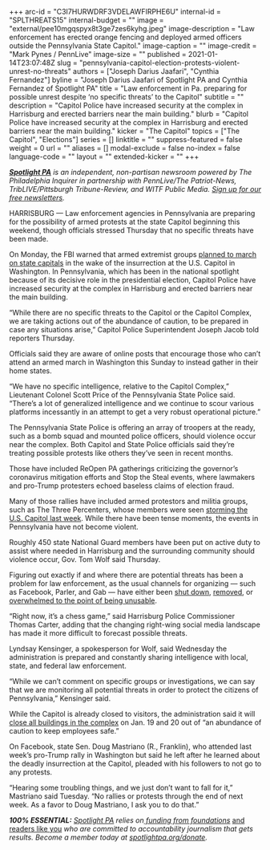 +++
arc-id = "C3I7HURWDRF3VDELAWFIRPHE6U"
internal-id = "SPLTHREATS15"
internal-budget = ""
image = "external/pee10mgqspyx8t3ge7zes6kyhg.jpeg"
image-description = "Law enforcement has erected orange fencing and deployed armed officers outside the Pennsylvania State Capitol."
image-caption = ""
image-credit = "Mark Pynes / PennLive"
image-size = ""
published = 2021-01-14T23:07:48Z
slug = "pennsylvania-capitol-election-protests-violent-unrest-no-threats"
authors = ["Joseph Darius Jaafari", "Cynthia Fernandez"]
byline = "Joseph Darius Jaafari of Spotlight PA and Cynthia Fernandez of Spotlight PA"
title = "Law enforcement in Pa. preparing for possible unrest despite ‘no specific threats’ to the Capitol"
subtitle = ""
description = "Capitol Police have increased security at the complex in Harrisburg and erected barriers near the main building."
blurb = "Capitol Police have increased security at the complex in Harrisburg and erected barriers near the main building."
kicker = "The Capitol"
topics = ["The Capitol", "Elections"]
series = []
linktitle = ""
suppress-featured = false
weight = 0
url = ""
aliases = []
modal-exclude = false
no-index = false
language-code = ""
layout = ""
extended-kicker = ""
+++

<a href="https://www.spotlightpa.org/"><i><b>Spotlight PA</b></i></a><i> is an independent, non-partisan newsroom powered by The Philadelphia Inquirer in partnership with PennLive/The Patriot-News, TribLIVE/Pittsburgh Tribune-Review, and WITF Public Media. </i><a href="https://www.spotlightpa.org/newsletters"><i>Sign up for our free newsletters</i></a><i>.</i>

HARRISBURG — Law enforcement agencies in Pennsylvania are preparing for the possibility of armed protests at the state Capitol beginning this weekend, though officials stressed Thursday that no specific threats have been made.

On Monday, the FBI warned that armed extremist groups <a href="https://www.washingtonpost.com/national/state-capitals-armed-protests-fbi/2021/01/11/d8ec0312-544d-11eb-a08b-f1381ef3d207_story.html">planned to march on state capitals</a> in the wake of the insurrection at the U.S. Capitol in Washington. In Pennsylvania, which has been in the national spotlight because of its decisive role in the presidential election, Capitol Police have increased security at the complex in Harrisburg and erected barriers near the main building.

“While there are no specific threats to the Capitol or the Capitol Complex, we are taking actions out of the abundance of caution, to be prepared in case any situations arise,” Capitol Police Superintendent Joseph Jacob told reporters Thursday.

Officials said they are aware of online posts that encourage those who can’t attend an armed march in Washington this Sunday to instead gather in their home states.

<script src="https://www.spotlightpa.org/embed.js" async></script><div data-spl-embed-version="1" data-spl-src="https://www.spotlightpa.org/embeds/newsletter/"></div>

“We have no specific intelligence, relative to the Capitol Complex,” Lieutenant Colonel Scott Price of the Pennsylvania State Police said. “There’s a lot of generalized intelligence and we continue to scour various platforms incessantly in an attempt to get a very robust operational picture.”

The Pennsylvania State Police is offering an array of troopers at the ready, such as a bomb squad and mounted police officers, should violence occur near the complex. Both Capitol and State Police officials said they’re treating possible protests like others they’ve seen in recent months.

Those have included ReOpen PA gatherings criticizing the governor’s coronavirus mitigation efforts and Stop the Steal events, where lawmakers and pro-Trump protesters echoed baseless claims of election fraud.

Many of those rallies have included armed protestors and militia groups, such as The Three Percenters, whose members were seen <a href="https://www.theguardian.com/environment/2021/jan/09/us-capitol-attackers-violence-rural-west">storming the U.S. Capitol last week</a>. While there have been tense moments, the events in Pennsylvania have not become violent.

Roughly 450 state National Guard members have been put on active duty to assist where needed in Harrisburg and the surrounding community should violence occur, Gov. Tom Wolf said Thursday.

Figuring out exactly if and where there are potential threats has been a problem for law enforcement, as the usual channels for organizing — such as Facebook, Parler, and Gab — have either been <a href="https://www.theverge.com/2021/1/10/22223956/parler-ceo-john-matze-lawyers-vendors-abandoning">shut down</a>, <a href="https://www.npr.org/sections/congress-electoral-college-tally-live-updates/2021/01/12/956003580/facebook-removes-stop-the-steal-content-twitter-suspends-qanon-accounts">removed</a>, or <a href="https://www.newsweek.com/gab-fringe-social-network-adds-600000-users-parler-shut-down-1560453">overwhelmed to the point of being unusable</a>.

“Right now, it’s a chess game,” said Harrisburg Police Commissioner Thomas Carter, adding that the changing right-wing social media landscape has made it more difficult to forecast possible threats.

<script src="https://www.spotlightpa.org/embed.js" async></script><div data-spl-embed-version="1" data-spl-src="https://www.spotlightpa.org/embeds/donate/?teaser_text=Spotlight%20PA%20provides%20essential%2C%20public-service%20journalism%20thanks%20to%20readers%20like%20you.%20Help%20us%20continue%20that%20work."></div>

Lyndsay Kensinger, a spokesperson for Wolf, said Wednesday the administration is prepared and constantly sharing intelligence with local, state, and federal law enforcement.

“While we can’t comment on specific groups or investigations, we can say that we are monitoring all potential threats in order to protect the citizens of Pennsylvania,” Kensinger said.

While the Capitol is already closed to visitors, the administration said it will <a href="https://www.oa.pa.gov/Pages/AlertDetails.aspx">close all buildings in the complex</a> on Jan. 19 and 20 out of “an abundance of caution to keep employees safe.”

On Facebook, state Sen. Doug Mastriano (R., Franklin), who attended last week’s pro-Trump rally in Washington but said he left after he learned about the deadly insurrection at the Capitol, pleaded with his followers to not go to any protests.

“Hearing some troubling things, and we just don’t want to fall for it,” Mastriano said Tuesday. “No rallies or protests through the end of next week. As a favor to Doug Mastriano, I ask you to do that.”

<i><b>100% ESSENTIAL:</b></i><i> </i><a href="https://www.spotlightpa.org/"><i>Spotlight PA</i></a><i> relies on</i><a href="https://www.spotlightpa.org/support"><i> funding from foundations</i></a><i> </i><a href="https://www.spotlightpa.org/support">and readers like you</a><i> who are committed to accountability journalism that gets results. Become a member today at </i><a href="http://checkout.fundjournalism.org/memberform?org_id=spotlightpa&campaign=701f4000000TVuIAAW"><i>spotlightpa.org/donate</i></a><i>.</i>
